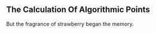 The Calculation Of Algorithmic Points
-------------------------------------
But the fragrance of strawberry began the memory.  
